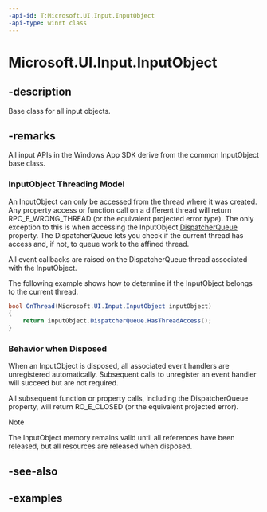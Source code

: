 ```yaml
---
-api-id: T:Microsoft.UI.Input.InputObject
-api-type: winrt class
---
```


# Microsoft.UI.Input.InputObject

<!--
public class InputObject
-->

## -description

Base class for all input objects.

## -remarks

All input APIs in the Windows App SDK derive from the common InputObject base class.

### InputObject Threading Model

An InputObject can only be accessed from the thread where it was created. Any property access or function call on a different thread will return RPC_E_WRONG_THREAD (or the equivalent projected error type). The only exception to this is when accessing the InputObject [DispatcherQueue](inputobject_dispatcherqueue.md) property. The DispatcherQueue lets you check if the current thread has access and, if not, to queue work to the affined thread.

All event callbacks are raised on the DispatcherQueue thread associated with the InputObject.

The following example shows how to determine if the InputObject belongs to the current thread.

```csharp
bool OnThread(Microsoft.UI.Input.InputObject inputObject)
{
    return inputObject.DispatcherQueue.HasThreadAccess();
}
```

### Behavior when Disposed

When an InputObject is disposed, all associated event handlers are unregistered automatically. Subsequent calls to unregister an event handler will succeed but are not required.

All subsequent function or property calls, including the DispatcherQueue property, will return RO_E_CLOSED (or the equivalent projected error).

> [!Note]
> The InputObject memory remains valid until all references have been released, but all resources are released when disposed.

## -see-also

## -examples
